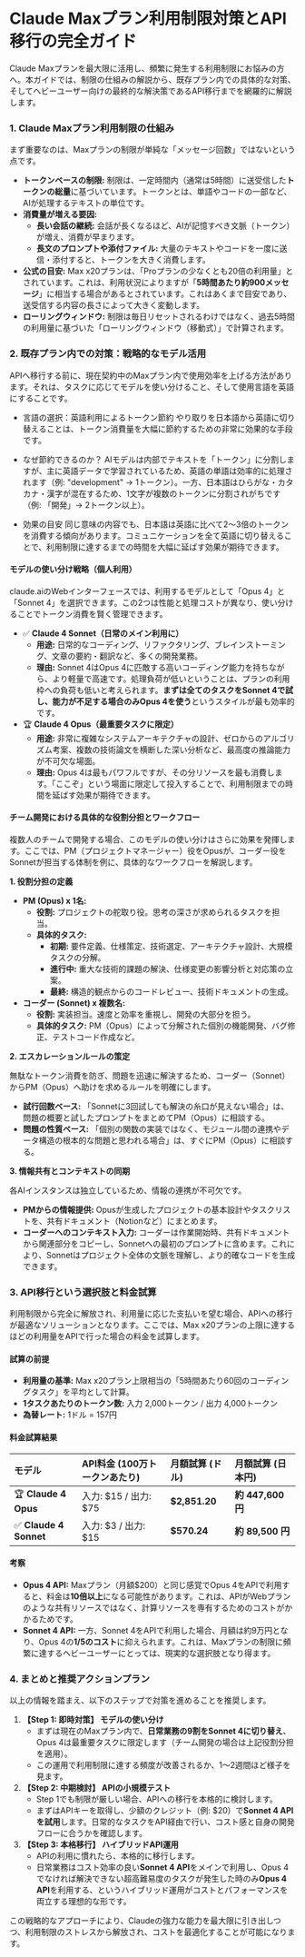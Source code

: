 # **Claude Maxプラン利用制限対策とAPI移行の完全ガイド**

Claude Maxプランを最大限に活用し、頻繁に発生する利用制限にお悩みの方へ。本ガイドでは、制限の仕組みの解説から、既存プラン内での具体的な対策、そしてヘビーユーザー向けの最終的な解決策であるAPI移行までを網羅的に解説します。

### **1\. Claude Maxプラン利用制限の仕組み**

まず重要なのは、Maxプランの制限が単純な「メッセージ回数」ではないという点です。

* **トークンベースの制限:** 制限は、一定時間内（通常は5時間）に送受信した**トークンの総量**に基づいています。トークンとは、単語やコードの一部など、AIが処理するテキストの単位です。  
* **消費量が増える要因:**  
  * **長い会話の継続:** 会話が長くなるほど、AIが記憶すべき文脈（トークン）が増え、消費が早まります。  
  * **長文のプロンプトや添付ファイル:** 大量のテキストやコードを一度に送信・添付すると、トークンを大きく消費します。  
* **公式の目安:** Max x20プランは、「Proプランの少なくとも20倍の利用量」とされています。これは、利用状況によりますが「**5時間あたり約900メッセージ**」に相当する場合があるとされています。これはあくまで目安であり、送受信する内容の長さによって大きく変動します。  
* **ローリングウィンドウ:** 制限は毎日リセットされるわけではなく、過去5時間の利用量に基づいた「ローリングウィンドウ（移動式）」で計算されます。

### **2\. 既存プラン内での対策：戦略的なモデル活用**

APIへ移行する前に、現在契約中のMaxプラン内で使用効率を上げる方法があります。それは、タスクに応じてモデルを使い分けること、そして使用言語を英語にすることです。

* 言語の選択：英語利用によるトークン節約
やり取りを日本語から英語に切り替えることは、トークン消費量を大幅に節約するための非常に効果的な手段です。

* なぜ節約できるのか？
AIモデルは内部でテキストを「トークン」に分割しますが、主に英語データで学習されているため、英語の単語は効率的に処理されます（例: "development" → 1トークン）。一方、日本語はひらがな・カタカナ・漢字が混在するため、1文字が複数のトークンに分割されがちです（例: 「開発」→ 2トークン以上）。

* 効果の目安
同じ意味の内容でも、日本語は英語に比べて2〜3倍のトークンを消費する傾向があります。コミュニケーションを全て英語に切り替えることで、利用制限に達するまでの時間を大幅に延ばす効果が期待できます。

#### **モデルの使い分け戦略（個人利用）**

claude.aiのWebインターフェースでは、利用するモデルとして「Opus 4」と「Sonnet 4」を選択できます。この2つは性能と処理コストが異なり、使い分けることでトークン消費を賢く管理できます。

* ✅ **Claude 4 Sonnet（日常のメイン利用に）**  
  * **用途:** 日常的なコーディング、リファクタリング、ブレインストーミング、文章の要約・翻訳など、多くの開発業務。  
  * **理由:** Sonnet 4はOpus 4に匹敵する高いコーディング能力を持ちながら、より軽量で高速です。処理負荷が低いということは、プランの利用枠への負荷も低いと考えられます。**まずは全てのタスクをSonnet 4で試し、能力が不足する場合のみOpus 4を使う**というスタイルが最も効率的です。  
* 🏆 **Claude 4 Opus（最重要タスクに限定）**  
  * **用途:** 非常に複雑なシステムアーキテクチャの設計、ゼロからのアルゴリズム考案、複数の技術論文を横断した深い分析など、最高度の推論能力が不可欠な場面。  
  * **理由:** Opus 4は最もパワフルですが、その分リソースを最も消費します。「ここぞ」という場面に限定して投入することで、利用制限までの時間を延ばす効果が期待できます。

#### **チーム開発における具体的な役割分担とワークフロー**

複数人のチームで開発する場合、このモデルの使い分けはさらに効果を発揮します。ここでは、PM（プロジェクトマネージャー）役をOpusが、コーダー役をSonnetが担当する体制を例に、具体的なワークフローを解説します。

**1\. 役割分担の定義**

* **PM (Opus) x 1名:**  
  * **役割:** プロジェクトの舵取り役。思考の深さが求められるタスクを担当。  
  * **具体的タスク:**  
    * **初期:** 要件定義、仕様策定、技術選定、アーキテクチャ設計、大規模タスクの分解。  
    * **進行中:** 重大な技術的課題の解決、仕様変更の影響分析と対応策の立案。  
    * **最終:** 構造的観点からのコードレビュー、技術ドキュメントの生成。  
* **コーダー (Sonnet) x 複数名:**  
  * **役割:** 実装担当。速度と効率を重視し、開発の大部分を担う。  
  * **具体的タスク:** PM（Opus）によって分解された個別の機能開発、バグ修正、テストコード作成など。

**2\. エスカレーションルールの策定**

無駄なトークン消費を防ぎ、問題を迅速に解決するため、コーダー（Sonnet）からPM（Opus）へ助けを求めるルールを明確にします。

* **試行回数ベース:** 「Sonnetに3回試しても解決の糸口が見えない場合」は、問題の概要と試したプロンプトをまとめてPM（Opus）に相談する。  
* **問題の性質ベース:** 「個別の関数の実装ではなく、モジュール間の連携やデータ構造の根本的な問題と思われる場合」は、すぐにPM（Opus）に相談する。

**3\. 情報共有とコンテキストの同期**

各AIインスタンスは独立しているため、情報の連携が不可欠です。

* **PMからの情報提供:** Opusが生成したプロジェクトの基本設計やタスクリストを、共有ドキュメント（Notionなど）にまとめます。  
* **コーダーへのコンテキスト入力:** コーダーは作業開始時、共有ドキュメントから関連部分をコピーし、Sonnetへの最初のプロンプトに含めます。これにより、Sonnetはプロジェクト全体の文脈を理解し、より的確なコードを生成できます。

### **3\. API移行という選択肢と料金試算**

利用制限から完全に解放され、利用量に応じた支払いを望む場合、APIへの移行が最適なソリューションとなります。ここでは、Max x20プランの上限に達するほどの利用量をAPIで行った場合の料金を試算します。

#### **試算の前提**

* **利用量の基準:** Max x20プラン上限相当の「5時間あたり60回のコーディングタスク」を平均として計算。  
* **1タスクあたりのトークン数:** 入力 2,000トークン / 出力 4,000トークン  
* **為替レート:** 1ドル \= 157円

#### **料金試算結果**

| モデル | API料金 (100万トークンあたり) | 月額試算 (ドル) | 月額試算 (日本円) |
| :---- | :---- | :---- | :---- |
| 🏆 **Claude 4 Opus** | 入力: $15 / 出力: $75 | **$2,851.20** | **約 447,600 円** |
| ✅ **Claude 4 Sonnet** | 入力: $3 / 出力: $15 | **$570.24** | **約 89,500 円** |

#### **考察**

* **Opus 4 API:** Maxプラン（月額$200）と同じ感覚でOpus 4をAPIで利用すると、料金は**10倍以上**になる可能性があります。これは、APIがWebプランのような共有リソースではなく、計算リソースを専有するためのコストがかかるためです。  
* **Sonnet 4 API:** 一方、Sonnet 4をAPIで利用した場合、月額は約9万円となり、Opus 4の**1/5のコスト**に抑えられます。これは、Maxプランの制限に頻繁に達するヘビーユーザーにとっては、現実的な選択肢となり得ます。

### **4\. まとめと推奨アクションプラン**

以上の情報を踏まえ、以下のステップで対策を進めることを推奨します。

1. **【Step 1: 即時対策】 モデルの使い分け**  
   * まずは現在のMaxプラン内で、**日常業務の9割をSonnet 4に切り替え**、Opus 4は最重要タスクに限定します（チーム開発の場合は上記役割分担を適用）。  
   * この運用で利用制限に達する頻度が改善されるか、1〜2週間ほど様子を見ます。  
2. **【Step 2: 中期検討】 APIの小規模テスト**  
   * Step 1でも制限が厳しい場合、APIへの移行を本格的に検討します。  
   * まずはAPIキーを取得し、少額のクレジット（例: $20）で**Sonnet 4 APIを試用**します。日常的なタスクをAPI経由で行い、コスト感と自身の開発フローに合うかを確認します。  
3. **【Step 3: 本格移行】 ハイブリッドAPI運用**  
   * APIの利用に慣れたら、本格的に移行します。  
   * 日常業務はコスト効率の良い**Sonnet 4 API**をメインで利用し、Opus 4でなければ解決できない超高難易度のタスクが発生した時のみ**Opus 4 API**を利用する、というハイブリッド運用がコストとパフォーマンスを両立する理想的な形です。

この戦略的なアプローチにより、Claudeの強力な能力を最大限に引き出しつつ、利用制限のストレスから解放され、コストを最適化することが可能になります。
